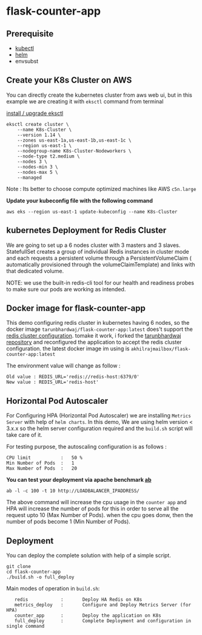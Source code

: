 # flask-counter-app

## Prerequisite

* [kubectl](https://kubernetes.io/docs/tasks/tools/install-kubectl/)
* [helm](https://helm.sh/docs/intro/install/)
* envsubst


## Create your K8s Cluster on AWS

You can directly create the kubernetes cluster from aws web ui, but in this example we are creating it with `eksctl` command from terminal

[install / upgrade eksctl](https://docs.aws.amazon.com/eks/latest/userguide/eksctl.html)

```
eksctl create cluster \
    --name K8s-Cluster \
    --version 1.14 \
    --zones us-east-1a,us-east-1b,us-east-1c \
    --region us-east-1 \
    --nodegroup-name K8s-Cluster-Nodeworkers \
    --node-type t2.medium \
    --nodes 3 \
    --nodes-min 3 \
    --nodes-max 5 \
    --managed
```

Note : Its better to choose compute optimized machines like AWS `c5n.large`

**Update your kubeconfig file with the following command**

```
aws eks --region us-east-1 update-kubeconfig --name K8s-Cluster
```

## kubernetes Deployment for Redis Cluster

We are going to set up a 6 nodes cluster with 3 masters and 3 slaves. StatefullSet creates a group of individual Redis instances in cluster mode and each requests a persistent volume through a PersistentVolumeClaim ( automatically provisioned through the volumeClaimTemplate) and links with that dedicated volume.

NOTE: we use the built-in redis-cli tool for our health and readiness probes to make sure our pods are working as intended.


## Docker image for flask-counter-app

This demo configuring redis cluster in kubernetes having 6 nodes, so the docker image `tarunbhardwaj/flask-counter-app:latest` does't support the [redis cluster configuration](https://redis-py-cluster.readthedocs.io/en/master/). tomake it work, i forked the [tarunbhardwaj repository](https://github.com/tarunbhardwaj/flask-counter-app.git) and reconfigured the application to accept the redis cluster configuration. the latest docker image im using is ``akhilrajmailbox/flask-counter-app:latest``

The environment value will change as follow : 

```
Old value : REDIS_URL='redis://redis-host:6379/0'
New value : REDIS_URL='redis-host'
```

## Horizontal Pod Autoscaler

For Configuring HPA (Horizontal Pod Autoscaler) we are installing `Metrics Server` with help of `helm charts`. In this demo, We are using helm version < 3.x.x so the helm server configuration required and the `build.sh` script will take care of it.

For testing purpose, the autoscaling configuration is as follows :

```
CPU limit           :   50 %
Min Number of Pods  :   1
Max Number of Pods  :   20
```

**You can test your deployment via apache benchmark [ab](https://httpd.apache.org/docs/2.4/programs/ab.html)**

```
ab -l -c 100 -t 10 http://LOADBALANCER_IPADDRESS/
```

The above command will increase the cpu usage in the `counter app` and HPA will increase the number of pods for this  in order to serve all the request upto 10 (Max Number of Pods). when the cpu goes donw, then the number of pods become 1 (Min Number of Pods).

## Deployment

You can deploy the complete solution with help of a simple script.

```
git clone 
cd flask-counter-app
./build.sh -o full_deploy
```


Main modes of operation in `build.sh`:

```
   redis            :       Deploy HA Redis on K8s
   metrics_deploy   :       Configure and Deploy Metrics Server (for HPA)
   counter_app      :       Deploy the application on K8s
   full_deploy      :       Complete Deployment and configuration in single command
```